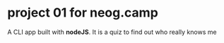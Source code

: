 # project 01 for neog.camp

A CLI app built with **nodeJS**. It is a quiz to find out who really knows me 
